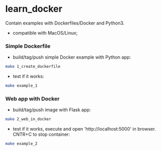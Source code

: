 # learn_docker
Contain examples with Dockerfiles/Docker and Python3.
- compatible with MacOS/Linux;

### Simple Dockerfile
- build/tag/push simple Docker example with Python app:
```bash
make 1_create_dockerfile
```
- test if it works:
```bash
make example_1
```

### Web app with Docker
- build/tag/push image with Flask app:
```bash
make 2_web_in_docker
```
- test if it works, execute and open 'http://localhost:5000' in browser. CNTR+C to stop container:
```bash
make example_2
```